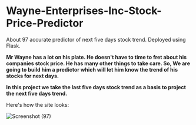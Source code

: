 # Wayne-Enterprises-Inc-Stock-Price-Predictor
About 97 accurate predictor of  next five days stock trend. Deployed using Flask.


**Mr Wayne has a lot on his plate. He doesn't have to time to fret about his companies stock price. He has many other things to take care.
So, We are going to build him a predictor which will let him know the trend of his stocks for next days.**


**In this project we take the last five days stock trend as a basis to project the next five days trend.**


Here's how the site looks:

![Screenshot (97)](https://user-images.githubusercontent.com/72303641/137005982-bf24eff7-fd50-4d18-8e35-c259743dfb73.png)
